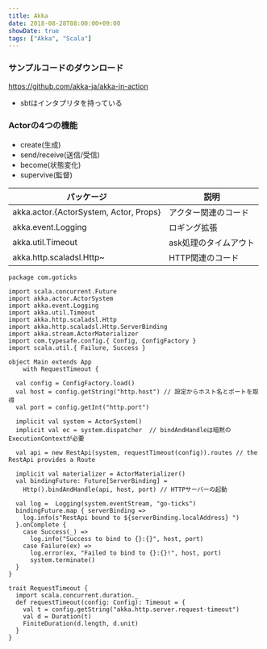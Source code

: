 ```yaml
---
title: Akka
date: 2018-08-28T08:00:00+09:00
showDate: true
tags: ["Akka", "Scala"]
---
```


### サンプルコードのダウンロード
https://github.com/akka-ja/akka-in-action

- sbtはインタプリタを持っている

### Actorの4つの機能
- create(生成)
- send/receive(送信/受信)
- become(状態変化)
- supervive(監督)

| パッケージ | 説明 |
|---|---|
| akka.actor.{ActorSystem, Actor, Props} | アクター関連のコード |
| akka.event.Logging | ロギング拡張 |
| akka.util.Timeout | ask処理のタイムアウト |
| akka.http.scaladsl.Http~ | HTTP関連のコード |

```
package com.goticks

import scala.concurrent.Future
import akka.actor.ActorSystem
import akka.event.Logging
import akka.util.Timeout
import akka.http.scaladsl.Http
import akka.http.scaladsl.Http.ServerBinding
import akka.stream.ActorMaterializer
import com.typesafe.config.{ Config, ConfigFactory }
import scala.util.{ Failure, Success }

object Main extends App
    with RequestTimeout {

  val config = ConfigFactory.load()
  val host = config.getString("http.host") // 設定からホスト名とポートを取得
  val port = config.getInt("http.port")

  implicit val system = ActorSystem()
  implicit val ec = system.dispatcher  // bindAndHandleは暗黙のExecutionContextが必要

  val api = new RestApi(system, requestTimeout(config)).routes // the RestApi provides a Route

  implicit val materializer = ActorMaterializer()
  val bindingFuture: Future[ServerBinding] =
    Http().bindAndHandle(api, host, port) // HTTPサーバーの起動

  val log =  Logging(system.eventStream, "go-ticks")
  bindingFuture.map { serverBinding =>
    log.info(s"RestApi bound to ${serverBinding.localAddress} ")
  }.onComplete {
    case Success(_) =>
      log.info("Success to bind to {}:{}", host, port)
    case Failure(ex) =>
      log.error(ex, "Failed to bind to {}:{}!", host, port)
      system.terminate()
  }
}

trait RequestTimeout {
  import scala.concurrent.duration._
  def requestTimeout(config: Config): Timeout = {
    val t = config.getString("akka.http.server.request-timeout")
    val d = Duration(t)
    FiniteDuration(d.length, d.unit)
  }
}
```
